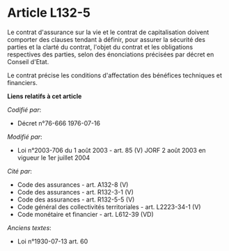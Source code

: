 # Article L132-5

Le contrat d'assurance sur la vie et le contrat de capitalisation doivent comporter des clauses tendant à définir, pour
assurer la sécurité des parties et la clarté du contrat, l'objet du contrat et les obligations respectives des parties, selon
des énonciations précisées par décret en Conseil d'Etat.

Le contrat précise les conditions d'affectation des bénéfices techniques et financiers.

**Liens relatifs à cet article**

_Codifié par_:

  - Décret n°76-666 1976-07-16

_Modifié par_:

  - Loi n°2003-706 du 1 août 2003 - art. 85 (V) JORF 2 août 2003 en vigueur le 1er juillet 2004

_Cité par_:

  - Code des assurances - art. A132-8 (V)
  - Code des assurances - art. R132-3-1 (V)
  - Code des assurances - art. R132-5-5 (V)
  - Code général des collectivités territoriales - art. L2223-34-1 (V)
  - Code monétaire et financier - art. L612-39 (VD)

_Anciens textes_:

  - Loi n°1930-07-13 art. 60
